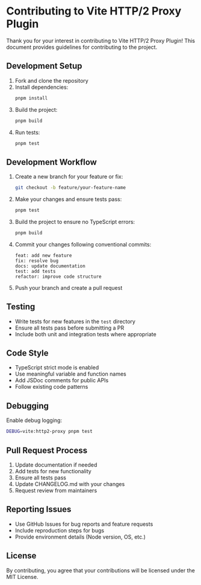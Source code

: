 # Contributing to Vite HTTP/2 Proxy Plugin

Thank you for your interest in contributing to Vite HTTP/2 Proxy Plugin! This document provides guidelines for contributing to the project.

## Development Setup

1. Fork and clone the repository
2. Install dependencies:
   ```bash
   pnpm install
   ```
3. Build the project:
   ```bash
   pnpm build
   ```
4. Run tests:
   ```bash
   pnpm test
   ```

## Development Workflow

1. Create a new branch for your feature or fix:
   ```bash
   git checkout -b feature/your-feature-name
   ```

2. Make your changes and ensure tests pass:
   ```bash
   pnpm test
   ```

3. Build the project to ensure no TypeScript errors:
   ```bash
   pnpm build
   ```

4. Commit your changes following conventional commits:
   ```
   feat: add new feature
   fix: resolve bug
   docs: update documentation
   test: add tests
   refactor: improve code structure
   ```

5. Push your branch and create a pull request

## Testing

- Write tests for new features in the `test` directory
- Ensure all tests pass before submitting a PR
- Include both unit and integration tests where appropriate

## Code Style

- TypeScript strict mode is enabled
- Use meaningful variable and function names
- Add JSDoc comments for public APIs
- Follow existing code patterns

## Debugging

Enable debug logging:
```bash
DEBUG=vite:http2-proxy pnpm test
```

## Pull Request Process

1. Update documentation if needed
2. Add tests for new functionality
3. Ensure all tests pass
4. Update CHANGELOG.md with your changes
5. Request review from maintainers

## Reporting Issues

- Use GitHub Issues for bug reports and feature requests
- Include reproduction steps for bugs
- Provide environment details (Node version, OS, etc.)

## License

By contributing, you agree that your contributions will be licensed under the MIT License.